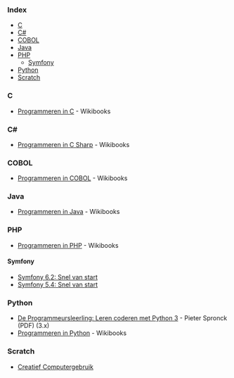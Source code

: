### Index

* [C](#c)
* [C#](#csharp)
* [COBOL](#cobol)
* [Java](#java)
* [PHP](#php)
    * [Symfony](#symfony)
* [Python](#python)
* [Scratch](#scratch)


### C

* [Programmeren in C](https://nl.wikibooks.org/wiki/Programmeren_in_C) - Wikibooks


### <a id="csharp"></a>C\#

* [Programmeren in C Sharp](https://nl.wikibooks.org/wiki/Programmeren_in_C_Sharp) - Wikibooks


### COBOL

* [Programmeren in COBOL](https://nl.wikibooks.org/wiki/Programmeren_in_COBOL) - Wikibooks


### Java

* [Programmeren in Java](https://nl.wikibooks.org/wiki/Programmeren_in_Java) - Wikibooks


### PHP

* [Programmeren in PHP](https://nl.wikibooks.org/wiki/Programmeren_in_PHP) - Wikibooks


#### Symfony

* [Symfony 6.2: Snel van start](https://symfony.com/doc/current/the-fast-track/nl/index.html)
* [Symfony 5.4: Snel van start](https://symfony.com/doc/5.4/the-fast-track/nl/index.html)


### Python

* [De Programmeursleerling: Leren coderen met Python 3](http://www.spronck.net/pythonbook/dutchindex.xhtml) - Pieter Spronck (PDF) (3.x)
* [Programmeren in Python](https://nl.wikibooks.org/wiki/Programmeren_in_Python) - Wikibooks


### Scratch

* [Creatief Computergebruik](http://scratched.gse.harvard.edu/resources/creatief-computergebruik)
